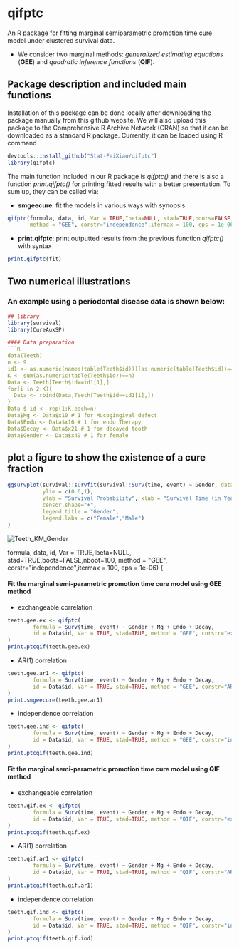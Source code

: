 # qifptc
An R package for fitting marginal semiparametric promotion time cure model under clustered survival data.
- We consider two marginal methods: *generalized estimating equations*  (**GEE**)  and *quadratic inference functions*   (**QIF**).

## Package description and included main functions

Installation of this package can be done locally after downloading the package manually from this github website. We will also upload this package to the Comprehensive R Archive Network (CRAN) so that it can be downloaded as a standard R package. Currently, it can be loaded using R command
```R
devtools::install_github("Stat-FeiXiao/qifptc")
library(qifptc)
```

The main function included in our R package is *qifptc()* and there is also a function *print.qifptc()* for printing fitted results with a better presentation. To sum up, they can be called via:
- **smgeecure**: fit the models in various ways with synopsis
```R
qifptc(formula, data, id, Var = TRUE,Ibeta=NULL, stad=TRUE,boots=FALSE,nboot=100,
       method = "GEE", corstr="independence",itermax = 100, eps = 1e-06) 
```
- **print.qifptc**: print outputted results from the previous function *qifptc()* with syntax
```R
print.qifptc(fit)
```

## Two numerical illustrations

### An example using a periodontal disease data is shown below:

```R
## library
library(survival)
library(CureAuxSP)

#### Data preparation
```R
data(Teeth)
n <- 9
id1 <- as.numeric(names(table(Teeth$id)))[as.numeric(table(Teeth$id))==n]
K <- sum(as.numeric(table(Teeth$id))==n)
Data <- Teeth[Teeth$id==id1[1],]
for(i in 2:K){
  Data <- rbind(Data,Teeth[Teeth$id==id1[i],]) 
}
Data $ id <- rep(1:K,each=n)
Data$Mg <- Data$x10 # 1 for Mucogingival defect
Data$Endo <- Data$x16 # 1 for endo Therapy
Data$Decay <- Data$x21 # 1 for decayed tooth
Data$Gender <- Data$x49 # 1 for female
```

## plot a figure to show the existence of a cure fraction
```R
ggsurvplot(survival::survfit(survival::Surv(time, event) ~ Gender, data = Data), 
           ylim = c(0.6,1),
           ylab = "Survival Probability", xlab = "Survival Time (in Years)", 
           censor.shape="+",
           legend.title = "Gender",
           legend.labs = c("Female","Male")
)
```
![Teeth_KM_Gender](https://github.com/user-attachments/assets/e5fd1984-d3c6-4b55-a40b-43d631ec7b29)

formula, data, id, Var = TRUE,Ibeta=NULL, stad=TRUE,boots=FALSE,nboot=100, method = "GEE", corstr="independence",itermax = 100, eps = 1e-06) {

#### Fit the marginal semi-parametric promotion time cure model using GEE method
- exchangeable correlation
```R
teeth.gee.ex <- qifptc(
        formula = Surv(time, event) ~ Gender + Mg + Endo + Decay, 
        id = Data$id, Var = TRUE, stad=TRUE, method = "GEE", corstr="exchangeable", data = Data
)
print.ptcqif(teeth.gee.ex)
```
- AR(1) correlation
```R
teeth.gee.ar1 <- qifptc(
        formula = Surv(time, event) ~ Gender + Mg + Endo + Decay, 
        id = Data$id, Var = TRUE, stad=TRUE, method = "GEE", corstr="AR1", data = Data
)
print.smgeecure(teeth.gee.ar1)
```
- independence correlation
```R
teeth.gee.ind <- qifptc(
        formula = Surv(time, event) ~ Gender + Mg + Endo + Decay, 
        id = Data$id, Var = TRUE, stad=TRUE, method = "GEE", corstr="independence", data = Data
)
print.ptcqif(teeth.gee.ind)
```
#### Fit the marginal semi-parametric promotion time cure model using QIF method
- exchangeable correlation
```R
teeth.qif.ex <- qifptc(
        formula = Surv(time, event) ~ Gender + Mg + Endo + Decay, 
        id = Data$id, Var = TRUE, stad=TRUE, method = "QIF", corstr="exchangeable", data = Data
)
print.ptcqif(teeth.qif.ex)
```
- AR(1) correlation
```R
teeth.qif.ar1 <- qifptc(
        formula = Surv(time, event) ~ Gender + Mg + Endo + Decay, 
        id = Data$id, Var = TRUE, stad=TRUE, method = "QIF", corstr="AR1", data = Data
)
print.ptcqif(teeth.qif.ar1)
```
- independence correlation
```R
teeth.qif.ind <- qifptc(
        formula = Surv(time, event) ~ Gender + Mg + Endo + Decay, 
        id = Data$id, Var = TRUE, stad=TRUE, method = "QIF", corstr="independence", data = Data
)
print.ptcqif(teeth.qif.ind)
```
